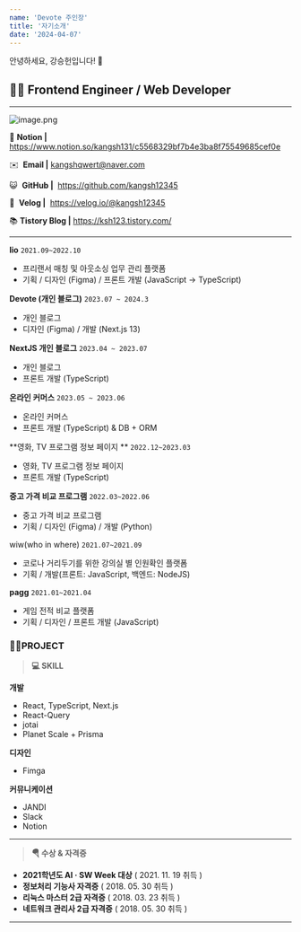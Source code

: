 ```yaml
---
name: 'Devote 주인장'
title: '자기소개'
date: '2024-04-07'
---
```


안녕하세요, 강승헌입니다! 👋


## 🧑‍💻 **Frontend Engineer / Web Developer**
---

![image.png](https://firebasestorage.googleapis.com/v0/b/devote-2cce5.appspot.com/o/images%2F56c59b4f-50eb-43fb-8ea9-73aab024a54c.png?alt=media&token=007c99d0-84e2-467c-869f-f68835cfe5c5)

📔 **Notion |** https://www.notion.so/kangsh131/c5568329bf7b4e3ba8f75549685cef0e

✉️  **Email              |**     [kangshqwert@naver.com](mailto:kangshqwert@naver.com)

😺  **GitHub           |**     https://github.com/kangsh12345

📗  **Velog              |**     https://velog.io/@kangsh12345

📚 **Tistory Blog   |**     https://ksh123.tistory.com/

---


**lio**
`2021.09~2022.10`

- 프리랜서 매칭 및 아웃소싱 업무 관리 플랫폼
- 기획 / 디자인 (Figma) / 프론트 개발 (JavaScript → TypeScript)

**Devote (개인 블로그)**
`2023.07 ~ 2024.3` 

- 개인 블로그
- 디자인 (Figma) / 개발 (Next.js 13)

**NextJS 개인 블로그**
`2023.04 ~ 2023.07`  

- 개인 블로그
- 프론트 개발 (TypeScript)

**온라인 커머스**
`2023.05 ~ 2023.06`

- 온라인 커머스
- 프론트 개발 (TypeScript) & DB + ORM

**영화, TV 프로그램  정보 페이지 **
`2022.12~2023.03`

- 영화, TV 프로그램 정보 페이지
- 프론트 개발 (TypeScript)

**중고 가격 비교 프로그램**
`2022.03~2022.06`

- 중고 가격 비교 프로그램
- 기획 / 디자인 (Figma) / 개발 (Python)

wiw(who in where)
`2021.07~2021.09`

- 코로나 거리두기를 위한 강의실 별 인원확인 플랫폼
- 기획 / 개발(프론트: JavaScript, 백엔드: NodeJS)

**pagg**
`2021.01~2021.04`

- 게임 전적 비교 플랫폼
- 기획 / 디자인 / 프론트 개발 (JavaScript)

### **👨‍🎓PROJECT**

> **💻 SKILL**
> 

**개발**

- React, TypeScript, Next.js
- React-Query
- jotai
- Planet Scale + Prisma

**디자인**

- Fimga

**커뮤니케이션**

- JANDI
- Slack
- Notion

---

> **🪂 수상 & 자격증**
> 
- **2021학년도 AI · SW Week 대상**     ( 2021. 11. 19 취득 )
- **정보처리 기능사 자격증**                                                            ( 2018. 05. 30 취득 )
- **리눅스 마스터 2급 자격증**                                                                                            ( 2018. 03. 23 취득 )
- **네트워크 관리사 2급 자격증**                                                                                         ( 2018. 05. 30 취득 )

---